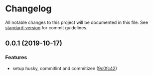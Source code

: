 # Changelog

All notable changes to this project will be documented in this file. See [standard-version](https://github.com/conventional-changelog/standard-version) for commit guidelines.

## 0.0.1 (2019-10-17)


### Features

* setup husky, commitlint and commitizen ([9c0fc42](https://github.com/SandroMiguel/standard-commit/commit/9c0fc4298a76d4e9a8faf499d2a9e37fc2849cda))
